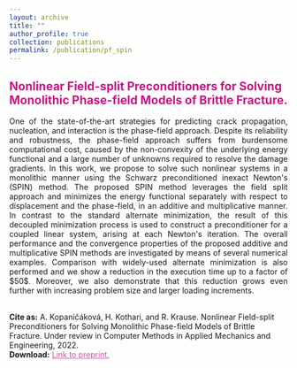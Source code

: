 ```yaml
---
layout: archive
title: ""
author_profile: true
collection: publications
permalink: /publication/pf_spin
---
```


## <span style="color:rgb(199, 21, 133)"> Nonlinear Field-split Preconditioners for Solving Monolithic Phase-field Models of Brittle Fracture.</span>
<!-- <center><img src="/images/rmtr.png" alt="centered image" height="657" width="437"> &emsp; &emsp; &emsp; &emsp; &emsp;  <img src="/images/rmtr2.png" alt="centered image" height="657" width="437"> </center> -->
<div style="text-align: justify">One of the state-of-the-art strategies for predicting crack propagation, nucleation, and interaction is the phase-field approach.
Despite its reliability and robustness, the phase-field approach suffers from burdensome computational cost, caused by the non-convexity of the underlying energy functional and a large number of unknowns required to resolve the damage gradients.
In this work, we propose to solve such nonlinear systems in a monolithic manner using the Schwarz preconditioned inexact Newton's (SPIN) method.
The proposed SPIN method leverages the field split approach and minimizes the energy functional separately with respect to displacement and the phase-field, in an additive and multiplicative manner.
In contrast to the standard alternate minimization, the result of this decoupled minimization process is used to construct a preconditioner for a coupled linear system, arising at each Newton's iteration.
The overall performance and the convergence properties of the proposed additive and multiplicative SPIN methods are investigated by means of several numerical examples.
Comparison with widely-used alternate minimization is also performed and we show a reduction in the execution time up to a factor of $50$.
Moreover, we also demonstrate that this reduction grows even further with increasing problem size and larger loading increments.
</div><br />


**Cite as:** A. Kopaničáková, H. Kothari, and R. Krause. Nonlinear Field-split Preconditioners for Solving Monolithic Phase-field Models of Brittle Fracture. Under review in Computer Methods in Applied Mechanics and Engineering, 2022. <br />
**Download:** <a href="https://arxiv.org/abs/2203.13738" style="color:rgb(199, 21, 133,0.75);">Link to preprint.</a> <br />